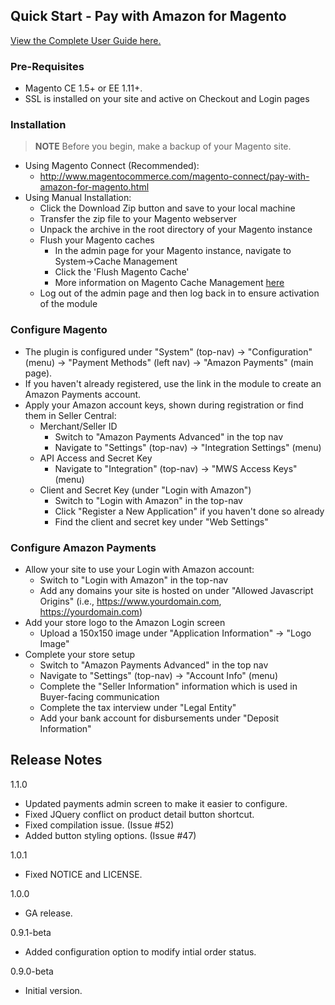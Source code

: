 ## Quick Start - Pay with Amazon for Magento

[View the Complete User Guide here.](https://github.com/paywithamazon/amazon-payments-magento-plugin/raw/gh-pages/resources/Pay%20with%20Amazon%20for%20Magento%20User%20Guide.pdf)


### Pre-Requisites
* Magento CE 1.5+ or EE 1.11+.
* SSL is installed on your site and active on Checkout and Login pages


### Installation
> **NOTE** Before you begin, make a backup of your Magento site.

* Using Magento Connect (Recommended):
    * http://www.magentocommerce.com/magento-connect/pay-with-amazon-for-magento.html
* Using Manual Installation:
    * Click the Download Zip button and save to your local machine
    * Transfer the zip file to your Magento webserver
    * Unpack the archive in the root directory of your Magento instance
    * Flush your Magento caches
        * In the admin page for your Magento instance, navigate to System->Cache Management
        * Click the 'Flush Magento Cache'
        * More information on Magento Cache Management [here](http://www.magentocommerce.com/knowledge-base/entry/cache-storage-management)
    * Log out of the admin page and then log back in to ensure activation of the module


### Configure Magento
* The plugin is configured under "System" (top-nav) -> "Configuration" (menu) -> "Payment Methods" (left nav) -> "Amazon Payments" (main page).
* If you haven't already registered, use the link in the module to create an Amazon Payments account.
* Apply your Amazon account keys, shown during registration or find them in Seller Central:
    * Merchant/Seller ID
       * Switch to "Amazon Payments Advanced" in the top nav
       * Navigate to "Settings" (top-nav) -> "Integration Settings" (menu)
    * API Access and Secret Key
       * Navigate to "Integration" (top-nav) -> "MWS Access Keys" (menu)
    * Client and Secret Key (under "Login with Amazon")
       * Switch to "Login with Amazon" in the top-nav
       * Click "Register a New Application" if you haven't done so already
       * Find the client and secret key under "Web Settings"


### Configure Amazon Payments
 * Allow your site to use your Login with Amazon account:
    * Switch to "Login with Amazon" in the top-nav
    * Add any domains your site is hosted on under "Allowed Javascript Origins" (i.e., https://www.yourdomain.com, https://yourdomain.com)
 * Add your store logo to the Amazon Login screen
    * Upload a 150x150 image under "Application Information" -> "Logo Image"
 * Complete your store setup
    * Switch to "Amazon Payments Advanced" in the top nav
    * Navigate to "Settings" (top-nav) -> "Account Info" (menu)
    * Complete the "Seller Information" information which is used in Buyer-facing communication
    * Complete the tax interview under "Legal Entity"
    * Add your bank account for disbursements under "Deposit Information"

## Release Notes
1.1.0
* Updated payments admin screen to make it easier to configure.
* Fixed JQuery conflict on product detail button shortcut.
* Fixed compilation issue. (Issue #52)
* Added button styling options.  (Issue #47)

1.0.1
* Fixed NOTICE and LICENSE.

1.0.0
* GA release.

0.9.1-beta
* Added configuration option to modify intial order status.

0.9.0-beta
* Initial version.
